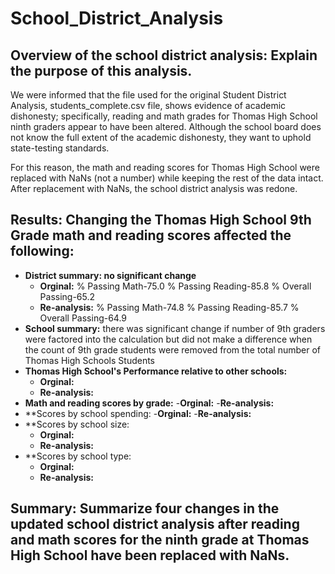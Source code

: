 # School_District_Analysis
## Overview of the school district analysis: Explain the purpose of this analysis.
We were informed that the file used for the original Student District Analysis, students_complete.csv file, shows evidence of academic dishonesty; specifically, reading and math grades for Thomas High School ninth graders appear to have been altered. Although the school board does not know the full extent of the academic dishonesty, they want to uphold state-testing standards.

For this reason, the math and reading scores for Thomas High School were replaced with NaNs (not a number) while keeping the rest of the data intact. After replacement with NaNs, the school district analysis was redone.  

## Results: Changing the Thomas High School 9th Grade math and reading scores affected the following:
- **District summary: no significant change**
  -  **Orginal:**
       % Passing Math-75.0	% Passing Reading-85.8 % Overall Passing-65.2
  -  **Re-analysis:**
       % Passing Math-74.8	% Passing Reading-85.7 % Overall Passing-64.9
- **School summary:** there was significant change if number of 9th graders were factored into the calculation but did not      make a difference when the count of 9th grade students were removed from the total number of Thomas High Schools            Students
- **Thomas High School's Performance relative to other schools:**
  -  **Orginal:** 
  -  **Re-analysis:**
- **Math and reading scores by grade:**
  -**Orginal:** 
  -**Re-analysis:**
- **Scores by school spending:
  -**Orginal:** 
  -**Re-analysis:**
- **Scores by school size:
  - **Orginal:** 
  - **Re-analysis:**
- **Scores by school type:
  - **Orginal:** 
  - **Re-analysis:**

## Summary: Summarize four changes in the updated school district analysis after reading and math scores for the ninth grade at Thomas High School have been replaced with NaNs.
